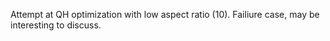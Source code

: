 Attempt at QH optimization with low aspect ratio (10). Failiure case, may be interesting to discuss.